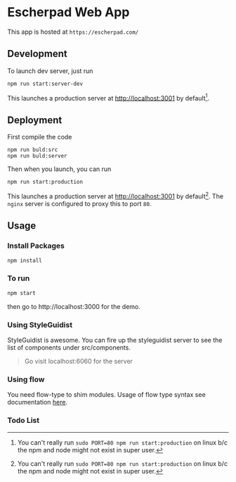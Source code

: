 # Escherpad Web App

This app is hosted at `https://escherpad.com/`

## Development

To launch dev server, just run
```
npm run start:server-dev
```
This launches a production server at [http://localhost:3001](http://localhost:3001) by default[^1].

## Deployment

First compile the code 
```
npm run buld:src
npm run buld:server
```
Then when you launch, you can run
```
npm run start:production
```
This launches a production server at [http://localhost:3001](http://localhost:3001) by default[^1]. The `nginx` server is configured to proxy this to port `80`.

[^1]: You can't really run `sudo PORT=80 npm run start:production` on linux b/c the npm and node might not exist in super user.

## Usage

### Install Packages

```sh
npm install
```

### To run

```sh
npm start
```
then go to http://localhost:3000 for the demo.

### Using StyleGuidist
StyleGuidist is awesome. You can fire up the styleguidist server to see the list of components under src/components.

> Go visit localhost:6060 for the server

### Using flow 

You need flow-type to shim modules. Usage of flow type syntax see documentation [here](https://flow.org/en/docs/frameworks/react/#adding-types-to-react-functional-components-a-classtoc-idtoc-adding-types-to-react-functional-components-hreftoc-adding-types-to-react-functional-componentsa).


### Todo List



